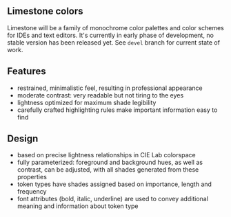 Limestone colors
----------------

Limestone will be a family of monochrome color palettes and color schemes for
IDEs and text editors. It's currently in early phase of development, no stable
version has been released yet. See `devel` branch for current state of work.

Features
--------

- restrained, minimalistic feel, resulting in professional appearance
- moderate contrast: very readable but not tiring to the eyes
- lightness optimized for maximum shade legibility
- carefully crafted highlighting rules make important information easy to find

Design
------

- based on precise lightness relationships in CIE Lab colorspace
- fully parameterized: foreground and background hues, as well as contrast, can
  be adjusted, with all shades generated from these properties
- token types have shades assigned based on importance, length and frequency
- font attributes (bold, italic, underline) are used to convey additional
  meaning and information about token type
